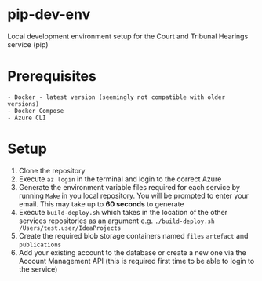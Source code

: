 # pip-dev-env
Local development environment setup for the Court and Tribunal Hearings service (pip)

# Prerequisites

```
- Docker - latest version (seemingly not compatible with older versions)
- Docker Compose
- Azure CLI
```


# Setup

1. Clone the repository
2. Execute ```az login``` in the terminal and login to the correct Azure
3. Generate the environment variable files required for each service by running ```Make``` in you local repository. You will be prompted to enter your email. This may take up to <b>60 seconds</b> to generate
4. Execute ```build-deploy.sh``` which takes in the location of the other services repositories as an argument e.g. ```./build-deploy.sh /Users/test.user/IdeaProjects```
5. Create the required blob storage containers named ```files``` ```artefact``` and ```publications```
6. Add your existing account to the database or create a new one via the Account Management API (this is required first time to be able to login to the service)

